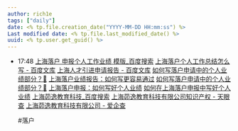 ```yaml
---
author: rich1e
tags: ["daily"]
date: <% tp.file.creation_date("YYYY-MM-DD HH:mm:ss") %>
Last modified date: <% tp.file.last_modified_date() %>
uuid: <% tp.user.get_guid() %>
---
```


- 17:48 
  [上海落户 申报个人工作业绩 模版_百度搜索](https://www.baidu.com/s?wd=%E4%B8%8A%E6%B5%B7%E8%90%BD%E6%88%B7%20%E7%94%B3%E6%8A%A5%E4%B8%AA%E4%BA%BA%E5%B7%A5%E4%BD%9C%E4%B8%9A%E7%BB%A9%20%E6%A8%A1%E7%89%88&rsv_spt=1&rsv_iqid=0xf357d21900572330&issp=1&f=8&rsv_bp=1&rsv_idx=2&ie=utf-8&rqlang=cn&tn=baiduhome_pg&rsv_enter=1&rsv_dl=tb&oq=%25E4%25B8%258A%25E6%25B5%25B7%25E8%2590%25BD%25E6%2588%25B7%2520%25E7%2594%25B3%25E6%258A%25A5%25E4%25B8%25AA%25E4%25BA%25BA%25E5%25B7%25A5%25E4%25BD%259C%25E4%25B8%259A%25E7%25BB%25A9&rsv_t=9d20iHeCEoeEFPq2PFOrU7zcogE14KkX5P%2BGUnCOmsLrapvaL5gtDAMEwhwGKj7P4yjl&rsv_btype=t&inputT=4082&rsv_pq=ffcff4f40009e647&rsv_sug3=78&rsv_sug1=78&rsv_sug7=100&rsv_sug2=0&rsv_sug4=4279)
  [上海落户个人工作总结怎么写 - 百度文库](https://wenku.baidu.com/view/99cea5da28160b4e767f5acfa1c7aa00b42a9d79.html?_wkts_=1736670500881&bdQuery=%E4%B8%8A%E6%B5%B7%E8%90%BD%E6%88%B7+%E7%94%B3%E6%8A%A5%E4%B8%AA%E4%BA%BA%E5%B7%A5%E4%BD%9C%E4%B8%9A%E7%BB%A9)
  [上海人才引进申请报告 - 百度文库](https://wenku.baidu.com/view/70ffa7fe75a20029bd64783e0912a21614797ffb?aggId=d7a798cfe75c3b3567ec102de2bd960591c6d91c&fr=catalogMain_text_ernie_recall_feed_index:wk_recommend_main3)
  [如何写落户申请中的个人业绩部分？📝](https://mbd.baidu.com/newspage/data/dtlandingsuper?nid=dt_4122580971828366600&sourceFrom=search_a)
  [上海落户业绩报告：如何写更容易通过](https://mbd.baidu.com/newspage/data/dtlandingsuper?nid=dt_3017847140579210524&sourceFrom=search_a)
  [如何写落户申请中的个人业绩部分？📝](https://mbd.baidu.com/newspage/data/dtlandingsuper?nid=dt_4122580971828366600&sourceFrom=search_a)
  [上海落户申报：如何写好个人业绩](https://mbd.baidu.com/newspage/data/dtlandingsuper?nid=dt_4665330955395386025&sourceFrom=search_a)
  [如何在上海落户申报中写好个人业绩](https://mbd.baidu.com/newspage/data/dtlandingsuper?nid=dt_4898075173013580869&sourceFrom=search_a)
  [上海茆逸教育科技_百度搜索](https://www.baidu.com/s?wd=%E4%B8%8A%E6%B5%B7%E8%8C%86%E9%80%B8%E6%95%99%E8%82%B2%E7%A7%91%E6%8A%80&rsv_spt=1&rsv_iqid=0x81c57cef0074fb64&issp=1&f=8&rsv_bp=1&rsv_idx=2&ie=utf-8&tn=baiduhome_pg&rsv_enter=1&rsv_dl=tb&rsv_sug3=26&rsv_sug1=15&rsv_sug7=100&rsv_sug2=0&rsv_btype=i&inputT=22121&rsv_sug4=22121)
  [上海茆逸教育科技有限公司知识产权 - 天眼查](https://www.tianyancha.com/company/4337618824/zhishi)
  [上海茆逸教育科技有限公司 - 爱企查](https://aiqicha.baidu.com/company_detail_97303208537915?tab=certRecord)
  
  #落户 